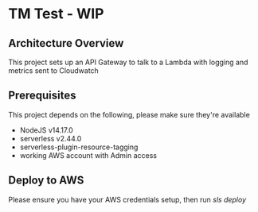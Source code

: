 # TM Test - WIP

## Architecture Overview

This project sets up an API Gateway to talk to a Lambda with logging and metrics sent to Cloudwatch

## Prerequisites

This project depends on the following, please make sure they're available

* NodeJS v14.17.0
* serverless v2.44.0
* serverless-plugin-resource-tagging
* working AWS account with Admin access

## Deploy to AWS

Please ensure you have your AWS credentials setup, then run *sls deploy*
